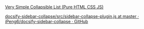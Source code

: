 [Very Simple Collapsible List (Pure HTML CSS JS)](https://code-boxx.com/collapsible-list-html-css-js/)

[docsify-sidebar-collapse/src/sidebar-collapse-plugin.js at master · iPeng6/docsify-sidebar-collapse · GitHub](https://github.com/iPeng6/docsify-sidebar-collapse/blob/master/src/sidebar-collapse-plugin.js)
